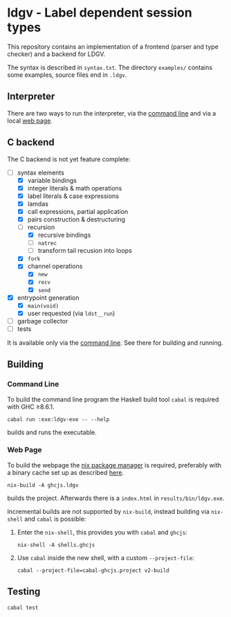 # ldgv - Label dependent session types

This repository contains an implementation of a frontend (parser and
type checker) and a backend for LDGV.

The syntax is described in `syntax.txt`. The directory `examples/`
contains some examples, source files end in `.ldgv`.

## Interpreter

There are two ways to run the interpreter, via the [command
line](#command-line) and via a local [web page](#web-page).


## C backend

The C backend is not yet feature complete:

* [ ] syntax elements
  * [x] variable bindings
  * [x] integer literals & math operations
  * [x] label literals & case expressions
  * [x] lamdas
  * [x] call expressions, partial application
  * [x] pairs construction & destructuring
  * [ ] recursion
    * [x] recursive bindings
    * [ ] `natrec`
    * [ ] transform tail recusion into loops 
  * [x] `fork`
  * [x] channel operations
    * [x] `new`
    * [x] `recv`
    * [x] `send`
* [x] entrypoint generation
    * [x] `main(void)`
    * [x] user requested (via `ldst__run`)
* [ ] garbage collector
* [ ] tests

It is available only via the [command line](#command-line). See there for
building and running.


## Building

### Command Line

To build the command line program the Haskell build tool `cabal` is required with GHC ≥8.6.1.

```
cabal run :exe:ldgv-exe -- --help
```

builds and runs the executable.

### Web Page

To build the webpage the [nix package manager](https://nixos.org/nix/) is
required, preferably with a binary cache set up as described
[here](https://github.com/obsidiansystems/obelisk/blob/master/README.md).

```
nix-build -A ghcjs.ldgv
```

builds the project. Afterwards there is a `index.html` in `results/bin/ldgv.exe`.

Incremental builds are not supported by `nix-build`, instead building via
`nix-shell` and `cabal` is possible:

1. Enter the `nix-shell`, this provides you with `cabal` and `ghcjs`:

      ```
      nix-shell -A shells.ghcjs
      ```

2. Use `cabal` inside the new shell, with a custom `--project-file`:

      ```
      cabal --project-file=cabal-ghcjs.project v2-build
      ```


## Testing

```
cabal test
```
